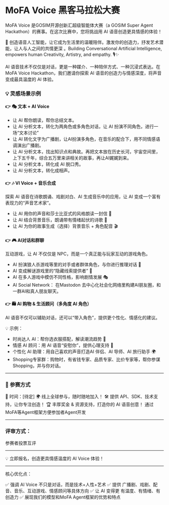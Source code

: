 # MoFA Voice 黑客马拉松大赛

MoFA Voice 是GOSIM开源创新汇超级智能体大赛（a GOSIM Super Agent Hackathon）的赛事。在这次比赛中，您将挑战用 AI 语音创造更具情感的体验！

🚀 创造语音人工智能，让它成为生活里的温暖陪伴。激发你的创造力，抒发艺术潜能，让人与人之间的共情更深 。Building Conversational Artificial Intelligence, empowers human Creativity, Artistry, and empathy.  🎙️✨

AI 语音技术不仅仅是对话，更是一种媒介、一种陪伴方式、一种沉浸式表达。在MoFA Voice Hackathon，我们邀请你探索 AI 语音的创造力与情感深度，将声音变成最具温度的 AI 体验。

### 💡 灵感场景示例

#### 👉 🎭 文本 + AI Voice

- 让 AI 帮你朗读，帮你总结文本。
- 让 AI 分析文本，转化为两角色或多角色对话，让 AI 扮演不同角色，进行一场“文本讨论” 
- 让 AI 转化文字为广播剧，让AI扮演多角色，在音乐的配合下，用不同情感语调演出广播剧。 
- 让 AI 分析文本，找出知识点和典故。再把文本放在历史长河，宇宙空间里，上下五千年，综合五万里来讲相关的故事，再让AI娓娓到来。
- 让 AI 分析文本，转化成 AI 脱口秀。
- 让 AI 分析文本，转化成相声。

#### 👉 🎶 VI Voice + 音乐合成

探索 AI 语音在诗歌朗诵、戏剧对白、AI 生成音乐中的应用，让 AI 变成一个富有表现力的“声音艺术家”。

- 让 AI 用你的声音和莎士比亚式的风格朗读一封信 📜
- 让 AI 结合背景音乐，朗诵带有情绪起伏的诗歌 🎵
- 让 AI 为你的故事生成（选择）背景音乐 + 角色配音 🎬

#### 👉 🎮 AI对话和群聊

互动游戏，让 AI 不仅仅是 NPC，而是一个真正能与玩家互动的游戏角色。

- AI 扮演狼人杀游戏等里的对手或者群体角色，与你进行推理对话 🐺
- AI 变成解谜游戏里的“隐藏线索提供者” 🔎
- AI 在多人游戏中模仿不同性格，影响剧情发展 🎭
- AI Social Network： 在Mastodon 去中心化社会化网络里构建AI朋友圈，和一群AI和真人朋友聊天。

#### 👉 🛍️ AI 购物 & 生活顾问（多角度 AI 角色）

AI 语音不仅可以辅助对话，还可以“带入角色”，提供更个性化、情感化的建议。

💡 示例：
- 时尚达人 AI：帮你选衣服搭配，解读潮流趋势 👗
- 情感 AI 顾问：用 AI 语音“安慰你”，提供心理支持 💖
- 个性化 AI 助理：用自己喜欢的声音打造AI 伴侣、AI 导师、AI 旅行助手 🌍
- Shopping专家群：购物时，有省钱专家、品质专家、比价专家等，帮你参谋Shopping，并与你对话。

---

### 🔹 参赛方式

📅 时间：[待定]
🌍 线上全球参与，随时随地加入！
🛠️ 提供 API、SDK、技术支持，让你专注创造！
🏆 丰厚奖金 & 资源支持，打造你的 AI 语音创意！
通过MoFA等Agent框架方便参加者Agent开发

---

### 评审方式：

参赛者投票互评

---

💡 立即报名，创造更具情感温度的 AI Voice 体验！

---

核心优化点：

✅ 强调 AI Voice 不只是对话，而是技术+人性+艺术
✅ 提供 广播剧、戏剧、配音、音乐、互动游戏、情感顾问等具体方向
✅ 让 AI 变得更 有温度、有情绪、有创造力
✅ 展现我们的模型和MoFA Agent框架的优势和特点
